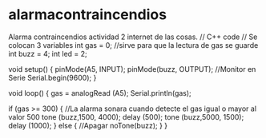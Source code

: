 # alarmacontraincendios
Alarma contraincendios actividad 2 internet de las cosas. 
// C++ code
// Se colocan 3 variables
int gas = 0; //sirve para que la lectura de gas se guarde
int buzz = 4;
int led = 2;
 
void setup()
{
  pinMode(A5, INPUT);
  pinMode(buzz, OUTPUT);
  //Monitor en Serie 
  Serial.begin(9600);
}

void loop()
{
  gas = analogRead (A5);
  Serial.println(gas);
  
  if (gas >= 300) {
    //La alarma sonara cuando detecte el gas igual o mayor al valor 500
  tone (buzz,1500, 4000);
  delay (500); 
  tone (buzz,5000, 1500);
  delay (1000); 
	} else {
  	//Apagar
  	noTone(buzz);
	}
}
